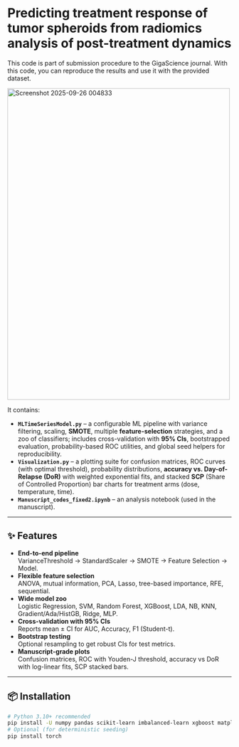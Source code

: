 # Predicting treatment response of tumor spheroids from radiomics analysis of post-treatment dynamics

This code is part of submission procedure to the GigaScience journal. With this code, you can reproduce the results and use it with the provided dataset.

<img width="500" height="700" alt="Screenshot 2025-09-26 004833" src="https://github.com/user-attachments/assets/c143a796-3398-48bf-9268-3b7b35b4557a" />

It contains:

- **`MLTimeSeriesModel.py`** – a configurable ML pipeline with variance filtering, scaling, **SMOTE**, multiple **feature-selection** strategies, and a zoo of classifiers; includes cross-validation with **95% CIs**, bootstrapped evaluation, probability-based ROC utilities, and global seed helpers for reproducibility.
- **`Visualization.py`** – a plotting suite for confusion matrices, ROC curves (with optimal threshold), probability distributions, **accuracy vs. Day-of-Relapse (DoR)** with weighted exponential fits, and stacked **SCP** (Share of Controlled Proportion) bar charts for treatment arms (dose, temperature, time).
- **`Manuscript_codes_fixed2.ipynb`** – an analysis notebook (used in the manuscript).

---

## ✨ Features

- **End-to-end pipeline**  
  VarianceThreshold → StandardScaler → SMOTE → Feature Selection → Model.
- **Flexible feature selection**  
  ANOVA, mutual information, PCA, Lasso, tree-based importance, RFE, sequential.
- **Wide model zoo**  
  Logistic Regression, SVM, Random Forest, XGBoost, LDA, NB, KNN, Gradient/Ada/HistGB, Ridge, MLP.
- **Cross-validation with 95% CIs**  
  Reports mean ± CI for AUC, Accuracy, F1 (Student-t).
- **Bootstrap testing**  
  Optional resampling to get robust CIs for test metrics.
- **Manuscript-grade plots**  
  Confusion matrices, ROC with Youden-J threshold, accuracy vs DoR with log-linear fits, SCP stacked bars.

---

## 📦 Installation

```bash
# Python 3.10+ recommended
pip install -U numpy pandas scikit-learn imbalanced-learn xgboost matplotlib seaborn statsmodels
# Optional (for deterministic seeding)
pip install torch
